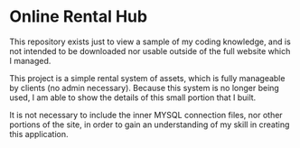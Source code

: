 Online Rental Hub
=============

This repository exists just to view a sample of my coding knowledge, and is not intended to be downloaded nor usable outside of the full website which I managed.

This project is a simple rental system of assets, which is fully manageable by clients (no admin necessary).  Because this system is no longer being used, I am able to show the details of this small portion that I built.

It is not necessary to include the inner MYSQL connection files, nor other portions of the site, in order to gain an understanding of my skill in creating this application.
